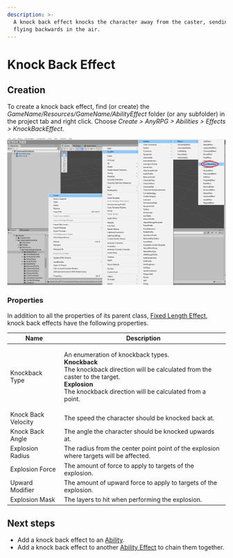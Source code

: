```yaml
---
description: >-
  A knock back effect knocks the character away from the caster, sending them
  flying backwards in the air.
---
```


# Knock Back Effect

## Creation

To create a knock back effect, find (or create) the _GameName/Resources/GameName/AbilityEffect_ folder (or any subfolder) in the project tab and right click.  Choose _Create > AnyRPG > Abilities > Effects > KnockBackEffect_.

![](../../.gitbook/assets/image.png)

### Properties

In addition to all the properties of its parent class, [Fixed Length Effect](knock-back-effect.md), knock back effects have the following properties.

| Name                | Description                                                                                                                                                                                                                                    |
| ------------------- | ---------------------------------------------------------------------------------------------------------------------------------------------------------------------------------------------------------------------------------------------- |
| Knockback Type      | <p>An enumeration of knockback types.<br><strong>Knockback</strong><br>The knockback direction will be calculated from the caster to the target.<br><strong>Explosion</strong><br>The knockback direction will be calculated from a point.</p> |
| Knock Back Velocity | The speed the character should be knocked back at.                                                                                                                                                                                             |
| Knock Back Angle    | The angle the character should be knocked upwards at.                                                                                                                                                                                          |
| Explosion Radius    | The radius from the center point point of the explosion where targets will be affected.                                                                                                                                                        |
| Explosion Force     | The amount of force to apply to targets of the explosion.                                                                                                                                                                                      |
| Upward Modifier     | The amount of upward force to apply to targets of the explosion.                                                                                                                                                                               |
| Explosion Mask      | The layers to hit when performing the explosion.                                                                                                                                                                                               |

## Next steps

* Add a knock back effect to an [Ability](../abilities/).
* Add a knock back effect to another [Ability Effect](./) to chain them together.
